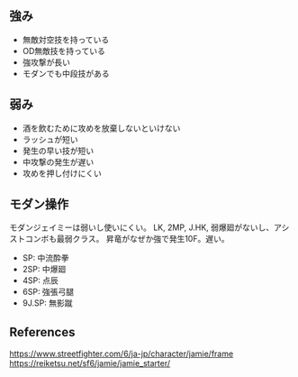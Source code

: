 ## 強み

- 無敵対空技を持っている
- OD無敵技を持っている
- 強攻撃が長い
- モダンでも中段技がある

## 弱み

- 酒を飲むために攻めを放棄しないといけない
- ラッシュが短い
- 発生の早い技が短い
- 中攻撃の発生が遅い
- 攻めを押し付けにくい

## モダン操作

モダンジェイミーは弱いし使いにくい。
LK, 2MP, J.HK, 弱爆廻がないし、アシストコンボも最弱クラス。
昇竜がなぜか強で発生10F。遅い。

- SP: 中流酔拳
- 2SP: 中爆廻
- 4SP: 点辰
- 6SP: 強張弓腿
- 9J.SP: 無影蹴

## References

https://www.streetfighter.com/6/ja-jp/character/jamie/frame
https://reiketsu.net/sf6/jamie/jamie_starter/
